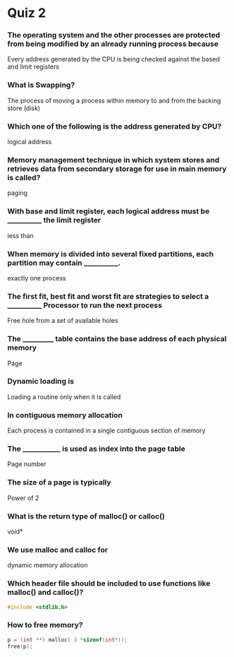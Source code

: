 # Quiz 2

### The operating system and the other processes are protected from being modified by an already running process because
Every address generated by the CPU is being checked against the based and limit registers

### What is Swapping?
The process of moving a process within memory to and from the backing store (disk)

### Which one of the following is the address generated by CPU?
logical address

### Memory management technique in which system stores and retrieves data from secondary storage for use in main memory is called?
paging

### With base and limit register, each logical address must be __________ the limit register 
less than

### When memory is divided into several fixed partitions, each partition may contain __________.
exactly one process

### The first fit, best fit and worst fit are strategies to select a __________ Processor to run the next process
Free hole from a set of available holes

### The _________ table contains the base address of each physical memory
Page

### Dynamic loading is
Loading a routine only when it is called

### In contiguous memory allocation
Each process is contained in a single contiguous section of memory

### The ___________ is used as index into the page table
Page number

### The size of a page is typically
Power of 2

### What is the return type of malloc() or calloc()
void*

### We use malloc and calloc for
dynamic memory allocation

### Which header file should be included to use functions like malloc() and calloc()?
```c
#include <stdlib.h>
```

### How to free memory?
```c
p = (int **) malloc( 3 *sizeof(int*));
free(p);
```


